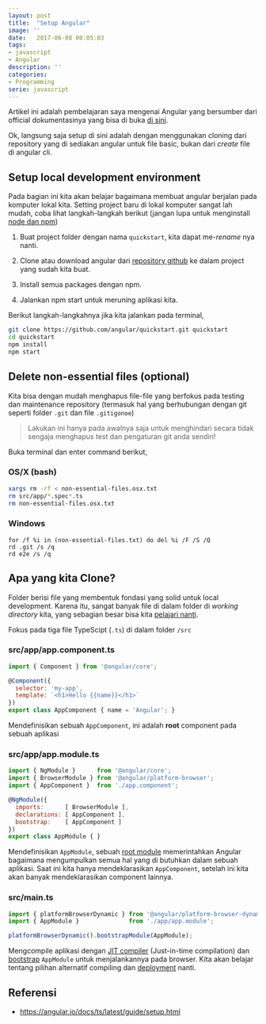```yaml
---
layout: post
title:  "Setup Angular"
image: ''
date:   2017-06-08 00:05:03
tags:
- javascript
- Angular
description: ''
categories:
- Programming
serie: javascript
---
```


Artikel ini adalah pembelajaran saya mengenai Angular yang bersumber dari official dokumentasinya yang bisa di buka [di sini](https://angular.io/docs/ts/latest/guide/setup.html).

Ok, langsung saja setup di sini adalah dengan menggunakan cloning dari repository yang di sediakan angular untuk file basic, bukan dari *create* file di angular cli.

## Setup local development environment

Pada bagian ini kita akan belajar bagaimana membuat angular berjalan pada komputer lokal kita. Setting project baru di lokal komputer sangat lah mudah, coba lihat langkah-langkah berikut (jangan lupa untuk menginstall [node dan npm](https://angular.io/docs/ts/latest/guide/setup.html#install-prerequisites))

1. Buat project folder dengan nama `quickstart`, kita dapat me-*rename* nya nanti.

2. Clone atau download angular dari [repository github](https://github.com/angular/quickstart.git) ke dalam project yang sudah kita buat.

3. Install semua packages dengan npm.

4. Jalankan npm start untuk meruning aplikasi kita.

Berikut langkah-langkahnya jika kita jalankan pada terminal,

```bash
git clone https://github.com/angular/quickstart.git quickstart
cd quickstart
npm install
npm start
```

## Delete non-essential files (optional)

Kita bisa dengan mudah menghapus file-file yang berfokus pada testing dan maintenance repository (termasuk hal yang berhubungan dengan git seperti folder `.git` dan file `.gitigonoe`)

> Lakukan ini hanya pada awalnya saja untuk menghindari secara tidak sengaja menghapus test dan pengaturan git anda sendiri!

Buka terminal dan enter command berikut,

### OS/X (bash)
```bash
xargs rm -rf < non-essential-files.osx.txt
rm src/app/*.spec*.ts
rm non-essential-files.osx.txt
```

### Windows
```
for /f %i in (non-essential-files.txt) do del %i /F /S /Q
rd .git /s /q
rd e2e /s /q
```

## Apa yang kita Clone?

Folder berisi file yang membentuk fondasi yang solid untuk local development. Karena itu, sangat banyak file di dalam folder di *working directory* kita, yang sebagian besar bisa kita [pelajari nanti](https://angular.io/docs/ts/latest/guide/setup-systemjs-anatomy.html).

Fokus pada tiga file TypeScipt (`.ts`) di dalam folder `/src`

### src/app/app.component.ts

```javascript
import { Component } from '@angular/core';

@Component({
  selector: 'my-app',
  template: `<h1>Hello {{name}}</h1>`
})
export class AppComponent { name = 'Angular'; }
```

Mendefinisikan sebuah `AppComponent`, ini adalah **root** component pada sebuah aplikasi

### src/app/app.module.ts

```javascript
import { NgModule }      from '@angular/core';
import { BrowserModule } from '@angular/platform-browser';
import { AppComponent }  from './app.component';

@NgModule({
  imports:      [ BrowserModule ],
  declarations: [ AppComponent ],
  bootstrap:    [ AppComponent ]
})
export class AppModule { }
```

Mendefinisikan `AppModule`, sebuah [root module](https://angular.io/docs/ts/latest/guide/appmodule.html) memerintahkan Angular bagaimana mengumpulkan semua hal yang di butuhkan dalam sebuah aplikasi. Saat ini kita hanya mendeklarasikan `AppComponent`, setelah ini kita akan banyak mendeklarasikan component lainnya.

### src/main.ts

```javascript
import { platformBrowserDynamic } from '@angular/platform-browser-dynamic';
import { AppModule }              from './app/app.module';

platformBrowserDynamic().bootstrapModule(AppModule);
```

Mengcompile aplikasi dengan [JIT compiler](https://angular.io/docs/ts/latest/glossary.html#!#jit) (Just-in-time compilation) dan [bootstrap](https://angular.io/docs/ts/latest/guide/appmodule.html#main) `AppModule` untuk menjalankannya pada browser. Kita akan belajar tentang pilihan alternatif compiling dan [deployment](https://angular.io/docs/ts/latest/guide/deployment.html) nanti.

## Referensi

- https://angular.io/docs/ts/latest/guide/setup.html
